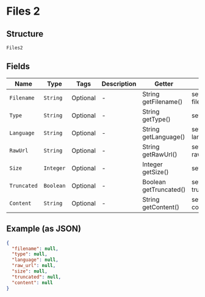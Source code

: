 
# Files 2

## Structure

`Files2`

## Fields

| Name | Type | Tags | Description | Getter | Setter |
|  --- | --- | --- | --- | --- | --- |
| `Filename` | `String` | Optional | - | String getFilename() | setFilename(String filename) |
| `Type` | `String` | Optional | - | String getType() | setType(String type) |
| `Language` | `String` | Optional | - | String getLanguage() | setLanguage(String language) |
| `RawUrl` | `String` | Optional | - | String getRawUrl() | setRawUrl(String rawUrl) |
| `Size` | `Integer` | Optional | - | Integer getSize() | setSize(Integer size) |
| `Truncated` | `Boolean` | Optional | - | Boolean getTruncated() | setTruncated(Boolean truncated) |
| `Content` | `String` | Optional | - | String getContent() | setContent(String content) |

## Example (as JSON)

```json
{
  "filename": null,
  "type": null,
  "language": null,
  "raw_url": null,
  "size": null,
  "truncated": null,
  "content": null
}
```

